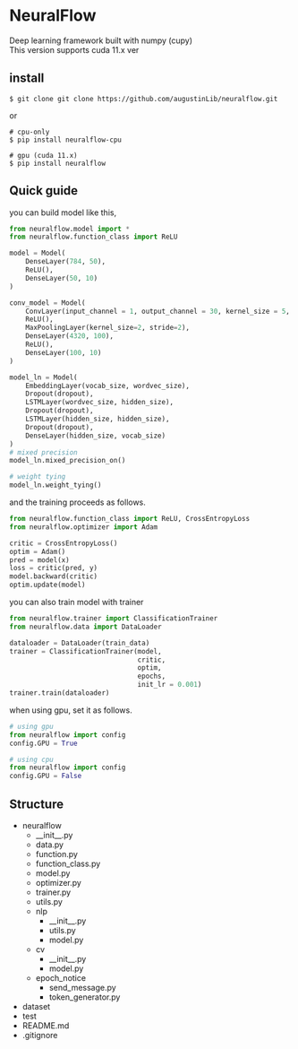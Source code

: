 # NeuralFlow

Deep learning framework built with numpy (cupy)  
This version supports cuda 11.x ver

## install
```shell
$ git clone git clone https://github.com/augustinLib/neuralflow.git
```
or
```
# cpu-only
$ pip install neuralflow-cpu

# gpu (cuda 11.x)
$ pip install neuralflow
```

## Quick guide
you can build model like this,
```python
from neuralflow.model import *
from neuralflow.function_class import ReLU

model = Model(
    DenseLayer(784, 50),
    ReLU(),
    DenseLayer(50, 10)
)

conv_model = Model(
    ConvLayer(input_channel = 1, output_channel = 30, kernel_size = 5, stride = 1, padding=0),
    ReLU(),
    MaxPoolingLayer(kernel_size=2, stride=2),
    DenseLayer(4320, 100),
    ReLU(),
    DenseLayer(100, 10)
)

model_ln = Model(
    EmbeddingLayer(vocab_size, wordvec_size),
    Dropout(dropout),
    LSTMLayer(wordvec_size, hidden_size),
    Dropout(dropout),
    LSTMLayer(hidden_size, hidden_size),
    Dropout(dropout),
    DenseLayer(hidden_size, vocab_size)
)
# mixed precision
model_ln.mixed_precision_on()

# weight tying
model_ln.weight_tying()
```
and the training proceeds as follows.
```python
from neuralflow.function_class import ReLU, CrossEntropyLoss
from neuralflow.optimizer import Adam

critic = CrossEntropyLoss()
optim = Adam()
pred = model(x)
loss = critic(pred, y)
model.backward(critic)
optim.update(model)

```
you can also train model with trainer
```python
from neuralflow.trainer import ClassificationTrainer
from neuralflow.data import DataLoader

dataloader = DataLoader(train_data)
trainer = ClassificationTrainer(model,
                                critic,
                                optim,
                                epochs,
                                init_lr = 0.001)
trainer.train(dataloader)
```
when using gpu, set it as follows.
```python
# using gpu
from neuralflow import config
config.GPU = True

# using cpu
from neuralflow import config
config.GPU = False
```

## Structure
- neuralflow
    - \_\_init\_\_.py
    - data.py
    - function.py
    - function_class.py
    - model.py
    - optimizer.py
    - trainer.py
    - utils.py
    - nlp
      - \_\_init\_\_.py
      - utils.py
      - model.py
    - cv
      - \_\_init\_\_.py
      - model.py
    - epoch_notice
      - send_message.py
      - token_generator.py
- dataset
- test
- README.md
- .gitignore

